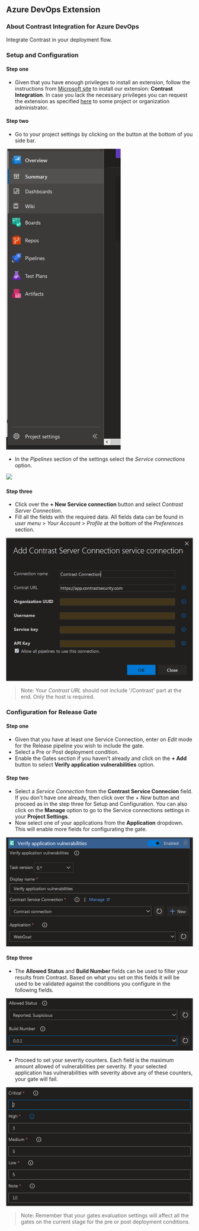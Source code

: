<!--
title: "Contrast Integration for Azure DevOps" 
description: "Extension to integrate Contrast in your deployment flow"
tags: "tools AzureDevOps Integration plugins"
-->

## Azure DevOps Extension

### About Contrast Integration for Azure DevOps
Integrate Contrast in your deployment flow.

### Setup and Configuration

#### Step one
* Given that you have enough privileges to install an extension, follow the instructions from [Microsoft site](https://docs.microsoft.com/en-us/azure/devops/marketplace/install-extension?view=azure-devops-2019) to install our extension: **Contrast Integration**. In case you lack the necessary privileges you can request the extension as specified [here](https://docs.microsoft.com/en-us/azure/devops/marketplace/request-extensions?view=azure-devops-2019) to some project or organization administrator.

#### Step two
* Go to your project settings by clicking on the button at the bottom of you side bar.

 <a href="assets/images/AzureDevOps_sidebar.png" rel="lightbox" title="Azure DevOps Sidebar"><img class="thumbnail" src="assets/images/AzureDevOps_sidebar.png"/></a>

* In the *Pipelines* section of the settings select the *Service connections* option.

 <a href="assets/images/AzureDevOps_connection_settings.png" rel="lightbox" title="Service Connection Settings"><img class="thumbnail" src="assets/images/AzureDevOps_connection_settings.png"/></a>

#### Step three
* Click over the **+ New Service connection** button and select _Contrast Server Connection_.
* Fill all the fields with the required data. All fields data can be found in _user menu_ > _Your Account_ > _Profile_ at the bottom of the _Preferences_ section.

<a href="assets/images/AzureDevOps_service_connection.png" rel="lightbox" title="Service Connection fields"><img class="thumbnail" src="assets/images/AzureDevOps_service_connection.png"/></a>

> Note: Your *Contrast URL* should not include '/Contrast' part at the end. Only the host is required.

### Configuration for Release Gate

#### Step one
* Given that you have at least one Service Connection, enter on _Edit_ mode for the Release pipeline you wish to include the gate.
* Select a Pre or Post deployment condition.
* Enable the Gates section if you haven't already and click on the **+ Add** button to select **Verify application vulnerabilities** option.

#### Step two
* Select a _Service Connection_ from the **Contrast Service Connecion** field. If you don't have one already, then click over the *+ New* button and proceed as in the step three for Setup and Configuration. You can also click on the **Manage** option to go to the Service connections settings in your **Project Settings**.
* Now select one of your applications from the **Application** dropdown. This will enable more fields for configurating the gate.

<a href="assets/images/AzureDevOps_gate_part1.png" rel="lightbox" title="Azure DevOps Gate Part 1"><img class="thumbnail" src="assets/images/AzureDevOps_gate_part1.png"/></a>

#### Step three
* The **Allowed Status** and **Build Number** fields can be used to filter your results from Contrast. Based on what you set on this fields it will be used to be validated against the conditions you configure in the following fields.

<a href="assets/images/AzureDevOps_gate_part2.png" rel="lightbox" title="Azure DevOps Gate Part 2"><img class="thumbnail" src="assets/images/AzureDevOps_gate_part2.png"/></a>

* Proceed to set your severity counters. Each field is the maximum amount allowed of vulnerabilities per severity. If your selected application has vulnerabilities with severity above any of these counters, your gate will fail.

<a href="assets/images/AzureDevOps_gate_part3.png" rel="lightbox" title="Azure DevOps Gate Part 3"><img class="thumbnail" src="assets/images/AzureDevOps_gate_part3.png"/></a>

> Note: Remember that your gates evaluation settings will affect all the gates on the current stage for the pre or post deployment conditions.
